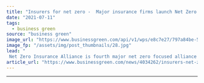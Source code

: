 ```yaml
---
title: "Insurers for net zero -  Major insurance firms launch Net Zero Insurance Alliance"
date: "2021-07-11"
tags: 
  - business green
source: "business green"
image_url: "https://www.businessgreen.com/api/v1/wps/e8c7e27/797a84be-531f-4e5f-a6aa-d27cf702590f/3/iStock-167231386-185x114.jpg"
image_fp: "/assets/img/post_thumbnails/28.jpg"
lead: "
 Net Zero Insurance Alliance is fourth major net zero focused alliance launched in the financial sector over the last two years ..."
article_url: "https://www.businessgreen.com/news/4034262/insurers-net-zero-major-insurance-firms-launch-net-zero-insurance-alliance"
---
```


---
